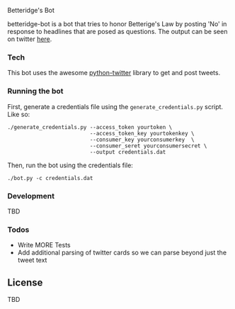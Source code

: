 Betteridge's Bot

betteridge-bot is a bot that tries to honor Betterige's Law by posting 'No' in response to headlines that are posed as questions. The output can be seen on twitter [here](https://twitter.com/betteridge_bot).


### Tech

This bot uses the awesome [python-twitter](https://pypi.python.org/pypi/twitter) library to get and post tweets.

### Running the bot

First, generate a credentials file using the `generate_credentials.py` script. Like so:

```
./generate_credentials.py --access_token yourtoken \
                          --access_token_key yourtokenkey \
                          --consumer_key yourconsumerkey  \
                          --consumer_seret yourconsumersecret \
                          --output credentials.dat
```

Then, run the bot using the credentials file:
```
./bot.py -c credentials.dat
```

### Development

TBD

### Todos

 - Write MORE Tests
 - Add additional parsing of twitter cards so we can parse beyond just the tweet text

License
----

TBD
